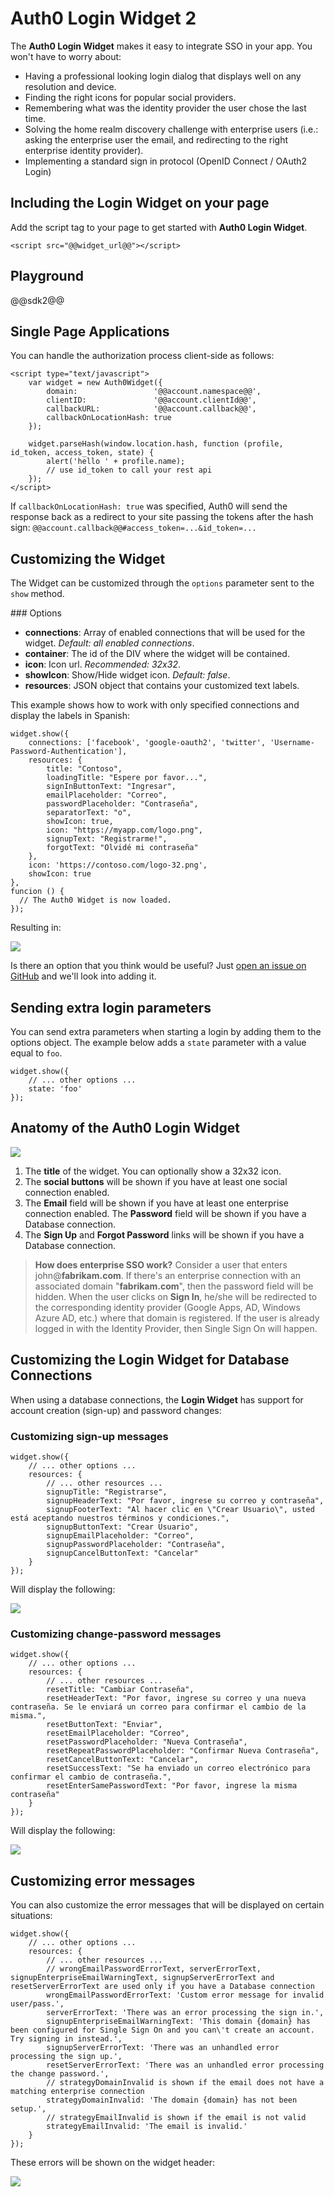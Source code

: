 # Auth0 Login Widget 2

The __Auth0 Login Widget__ makes it easy to integrate SSO in your app. You won't have to worry about:

* Having a professional looking login dialog that displays well on any resolution and device.
* Finding the right icons for popular social providers.
* Remembering what was the identity provider the user chose the last time.
* Solving the home realm discovery challenge with enterprise users (i.e.: asking the enterprise user the email, and redirecting to the right enterprise identity provider).
* Implementing a standard sign in protocol (OpenID Connect / OAuth2 Login)

## Including the Login Widget on your page
Add the script tag to your page to get started with __Auth0 Login Widget__.

    <script src="@@widget_url@@"></script>

## Playground

@@sdk2@@

## Single Page Applications

You can handle the authorization process client-side as follows:

    <script type="text/javascript">
        var widget = new Auth0Widget({
            domain:                 '@@account.namespace@@',
            clientID:               '@@account.clientId@@', 
            callbackURL:            '@@account.callback@@',
            callbackOnLocationHash: true
        });

        widget.parseHash(window.location.hash, function (profile, id_token, access_token, state) {
            alert('hello ' + profile.name);
            // use id_token to call your rest api
        });
    </script>

If `callbackOnLocationHash: true` was specified, Auth0 will send the response back as a redirect to your site passing the tokens after the hash sign: `@@account.callback@@#access_token=...&id_token=...`

## Customizing the Widget

The Widget can be customized through the `options` parameter sent to the `show` method.

### Options

* __connections__: Array of enabled connections that will be used for the widget. _Default: all enabled connections_.
* __container__: The id of the DIV where the widget will be contained.
* __icon__: Icon url. _Recommended: 32x32_.
* __showIcon__: Show/Hide widget icon. _Default: false_.
* __resources__: JSON object that contains your customized text labels.

This example shows how to work with only specified connections and display the labels in Spanish:

    widget.show({
        connections: ['facebook', 'google-oauth2', 'twitter', 'Username-Password-Authentication'],
        resources: {
            title: "Contoso",
            loadingTitle: "Espere por favor...",
            signInButtonText: "Ingresar", 
            emailPlaceholder: "Correo", 
            passwordPlaceholder: "Contraseña",
            separatorText: "o",
            showIcon: true,
            icon: "https://myapp.com/logo.png",
            signupText: "Registrarme!", 
            forgotText: "Olvidé mi contraseña"
        },
        icon: 'https://contoso.com/logo-32.png',
        showIcon: true
    },
    funcion () {
      // The Auth0 Widget is now loaded.
    });

Resulting in:

![](img/widget-customized.png)

Is there an option that you think would be useful? Just <a target="_blank" href="https://github.com/auth0/auth0-widget.js/issues">open an issue on GitHub</a> and we'll look into adding it.

## Sending extra login parameters

You can send extra parameters when starting a login by adding them to the options object. The example below adds a `state` parameter with a value equal to `foo`.

    widget.show({
        // ... other options ... 
        state: 'foo'
    });

## Anatomy of the Auth0 Login Widget

![](img/widget-numbered.png)

1. The __title__ of the widget. You can optionally show a 32x32 icon.
2. The __social buttons__ will be shown if you have at least one social connection enabled.
3. The __Email__ field will be shown if you have at least one enterprise connection enabled. The __Password__ field will be shown if you have a Database connection. 
4. The __Sign Up__ and __Forgot Password__ links will be shown if you have a Database connection. 

> **How does enterprise SSO work?** Consider a user that enters john@**fabrikam.com**. If there's an enterprise connection with an associated domain "**fabrikam.com**", then the password field will be hidden. When the user clicks on __Sign In__, he/she will be redirected to the corresponding identity provider (Google Apps, AD, Windows Azure AD, etc.) where that domain is registered. If the user is already logged in with the Identity Provider, then Single Sign On will happen.

## Customizing the Login Widget for Database Connections

When using a database connections, the **Login Widget** has support for account creation (sign-up) and password changes:

### Customizing **sign-up** messages

    widget.show({
        // ... other options ... 
        resources: {
            // ... other resources ... 
            signupTitle: "Registrarse",
            signupHeaderText: "Por favor, ingrese su correo y contraseña",
            signupFooterText: "Al hacer clic en \"Crear Usuario\", usted está aceptando nuestros términos y condiciones.",
            signupButtonText: "Crear Usuario",
            signupEmailPlaceholder: "Correo",
            signupPasswordPlaceholder: "Contraseña",
            signupCancelButtonText: "Cancelar"
        }
    });

Will display the following:

![](img/widget-customized-signup.png)

### Customizing **change-password** messages

    widget.show({
        // ... other options ... 
        resources: {
            // ... other resources ... 
            resetTitle: "Cambiar Contraseña",
            resetHeaderText: "Por favor, ingrese su correo y una nueva contraseña. Se le enviará un correo para confirmar el cambio de la misma.",
            resetButtonText: "Enviar",
            resetEmailPlaceholder: "Correo",
            resetPasswordPlaceholder: "Nueva Contraseña",
            resetRepeatPasswordPlaceholder: "Confirmar Nueva Contraseña",
            resetCancelButtonText: "Cancelar",
            resetSuccessText: "Se ha enviado un correo electrónico para confirmar el cambio de contraseña.",
            resetEnterSamePasswordText: "Por favor, ingrese la misma contraseña"
        }
    });

Will display the following:

![](img/widget-customized-reset.png)

## Customizing error messages

You can also customize the error messages that will be displayed on certain situations:

    widget.show({
        // ... other options ... 
        resources: {
            // ... other resources ... 
            // wrongEmailPasswordErrorText, serverErrorText, signupEnterpriseEmailWarningText, signupServerErrorText and resetServerErrorText are used only if you have a Database connection
            wrongEmailPasswordErrorText: 'Custom error message for invalid user/pass.',
            serverErrorText: 'There was an error processing the sign in.',
            signupEnterpriseEmailWarningText: 'This domain {domain} has been configured for Single Sign On and you can\'t create an account. Try signing in instead.',
            signupServerErrorText: 'There was an unhandled error processing the sign up.',
            resetServerErrorText: 'There was an unhandled error processing the change password.',
            // strategyDomainInvalid is shown if the email does not have a matching enterprise connection
            strategyDomainInvalid: 'The domain {domain} has not been setup.',
            // strategyEmailInvalid is shown if the email is not valid
            strategyEmailInvalid: 'The email is invalid.'
        }
    });

These errors will be shown on the widget header:

![](img/widget-error.png)
